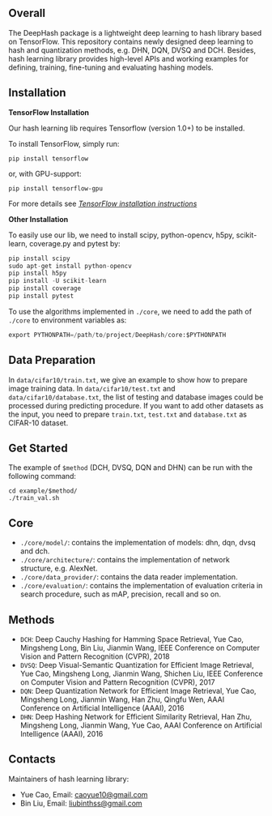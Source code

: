 ## Overall

The DeepHash package is a lightweight deep learning to hash library based on TensorFlow. This repository contains newly designed deep learning to hash and quantization methods, e.g. DHN, DQN, DVSQ and DCH. Besides, hash learning library provides high-level APIs and working examples for defining, training, fine-tuning and evaluating hashing models.

## Installation

**TensorFlow Installation**

Our hash learning lib requires Tensorflow (version 1.0+) to be installed.

To install TensorFlow, simply run:
```
pip install tensorflow
```
or, with GPU-support:
```
pip install tensorflow-gpu
```

For more details see *[TensorFlow installation instructions](https://github.com/tensorflow/tensorflow/blob/master/tensorflow/g3doc/get_started/os_setup.md)*

**Other Installation**

To easily use our lib, we need to install scipy, python-opencv, h5py, scikit-learn, coverage.py and pytest by:

```python
pip install scipy 
sudo apt-get install python-opencv
pip install h5py
pip install -U scikit-learn
pip install coverage
pip install pytest
```

To use the algorithms implemented in `./core`, we need to add the path of `./core` to environment variables as:

```python
export PYTHONPATH=/path/to/project/DeepHash/core:$PYTHONPATH
```             

## Data Preparation
In `data/cifar10/train.txt`, we give an example to show how to prepare image training data. In `data/cifar10/test.txt` and `data/cifar10/database.txt`, the list of testing and database images could be processed during predicting procedure. If you want to add other datasets as the input, you need to prepare `train.txt`, `test.txt` and `database.txt` as CIFAR-10 dataset.

## Get Started
The example of `$method` (DCH, DVSQ, DQN and DHN) can be run with the following command:
```
cd example/$method/
./train_val.sh
```

## Core
* `./core/model/`: contains the implementation of models: dhn, dqn, dvsq and dch.
* `./core/architecture/`: contains the implementation of network structure, e.g. AlexNet.
* `./core/data_provider/`: contains the data reader implementation.
* `./core/evaluation/`: contains the implementation of evaluation criteria in search procedure, such as mAP, precision, recall and so on.
<!--**Data\_provider**-->
<!--**Architecture**-->
<!--**Model**-->
<!--**Evaluation**-->

## Methods
* `DCH`: Deep Cauchy Hashing for Hamming Space Retrieval, Yue Cao, Mingsheng Long, Bin Liu, Jianmin Wang, IEEE Conference on Computer Vision and Pattern Recognition (CVPR), 2018
* `DVSQ`: Deep Visual-Semantic Quantization for Efficient Image Retrieval, Yue Cao, Mingsheng Long, Jianmin Wang, Shichen Liu, IEEE Conference on Computer Vision and Pattern Recognition (CVPR), 2017
* `DQN`: Deep Quantization Network for Efficient Image Retrieval, Yue Cao, Mingsheng Long, Jianmin Wang, Han Zhu, Qingfu Wen, AAAI Conference on Artificial Intelligence (AAAI), 2016
* `DHN`: Deep Hashing Network for Efficient Similarity Retrieval, Han Zhu, Mingsheng Long, Jianmin Wang, Yue Cao, AAAI Conference on Artificial Intelligence (AAAI), 2016

## Contacts
Maintainers of hash learning library:
* Yue Cao, Email: caoyue10@gmail.com
* Bin Liu, Email: liubinthss@gmail.com
